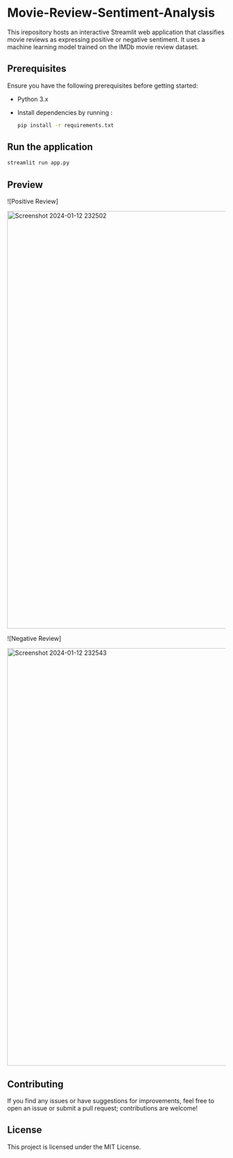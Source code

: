 # Movie-Review-Sentiment-Analysis

This irepository hosts an interactive Streamlit web application that classifies movie reviews as expressing positive or negative sentiment. It uses a machine learning model trained on the IMDb movie review dataset.

## Prerequisites
Ensure you have the following prerequisites before getting started:

- Python 3.x
- Install dependencies by running :

  ```bash
  pip install -r requirements.txt
  ```

## Run the application

  ```bash
  streamlit run app.py
  ```

## Preview 

![Positive Review] 

<img width="960" alt="Screenshot 2024-01-12 232502" src="https://github.com/pranav-js670/Movie-Review-Sentiment-Analysis/assets/126190055/4fa9fa4d-d84b-4543-84aa-60ceec240af2">


![Negative Review] 

<img width="960" alt="Screenshot 2024-01-12 232543" src="https://github.com/pranav-js670/Movie-Review-Sentiment-Analysis/assets/126190055/e9e68b18-c56d-4f6c-9c75-5e527e155348">

## Contributing

If you find any issues or have suggestions for improvements, feel free to open an issue or submit a pull request; contributions are welcome!

## License

This project is licensed under the MIT License.
  

  


